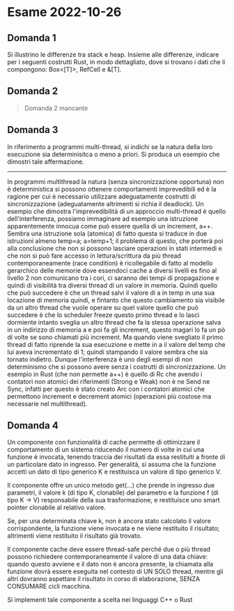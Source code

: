 # Esame 2022-10-26

## Domanda 1

Si illustrino le differenze tra stack e heap. Insieme alle differenze, indicare per i seguenti costrutti Rust, in modo dettagliato, dove si trovano i dati che li compongono: Box<[T]>, RefCell<T> e &[T].

## Domanda 2

> Domanda 2 mancante

## Domanda 3

In riferimento a programmi multi-thread, si indichi se la natura della loro esecuzione sia determinisitca o meno a priori. Si produca un esempio che dimostri tale affermazione.

---

In programmi multithread la natura (senza sincronizzazione opportuna) non è deterministica si possono ottenere comportamenti imprevedibili ed è la ragione per cui è necessario utilizzare adeguatamente costrutti di sincronizzazione (adeguatamente altrimenti si richia il deadlock). Un esempio che dimostra l'imprevedibilità di un approccio multi-thread è quello dell'interferenza, possiamo immaginare ad esempio una istruzione apparentemente innocua come può essere quella di un increment, a++. Sembra una istruzione sola (atomica) di fatto questa si traduce in due istruzioni almeno  temp=a; a=temp+1; il problema di questo, che porterà poi alla conclusione che non si possono lasciare operazioni in stati intermedi e che non si può fare accesso in lettura/scrittura da più thread contemporaneamente (race condition) è ricollegabile di fatto al modello gerarchico delle memorie dove essendoci cache a diversi livelli es fino al livello 2 non comunicano tra i cori, ci saranno dei tempi di propagazione e quindi di visibilità tra diversi thread di un valore in memoria. Quindi quello che può succedere è che un thread salvi il valore di a in temp in una sua locazione di memoria quindi, e fintanto che questo cambiamento sia visibile da un altro thread che vuole operare su quel valore quello che può succedere è che lo scheduler freeze questo primo thread e lo lasci dormiente intanto sveglia un altro thread che fa la stessa operazione salva in un indirizzo di memoria a e poi fa gli increment, questo magari lo fa un pò di volte se sono chiamati più increment. Ma quando viene svegliato il primo thread di fatto riprende la sua esecuzione e mette in a il valore del temp che lui aveva incrementato di 1; quindi stampando il valore sembra che sia tornato indietro. Dunque l'interferenza è uno degli esempi di non determinismo che si possono avere senza i costrutti di sincronizzazione. Un esempio in Rust (che non permette a++) è quello di Rc che avendo i contatori non atomici dei riferimenti (Strong e Weak) non è ne Send ne Sync, infatti per questo è stato creato Arc con i contatori atomici che permettono increment e decrement atomici (operazioni più costose ma necessarie nel multithread).


## Domanda 4

Un componente con funzionalità di cache permette di ottimizzare il comportamento di un sistema riducendo il numero di volte in cui una funzione è invocata, tenendo traccia dei risultati da essa restituiti a fronte di un particolare dato in ingresso. Per generalità, si assuma che la funzione accetti un dato di tipo generico K e restituisca un valore di tipo generico V. 

Il componente offre un unico metodo get(...) che prende in ingresso due parametri, il valore k (di tipo K, clonabile) del parametro e la funzione f (di tipo K -> V) responsabile della sua trasformazione, e restituisce uno smart pointer clonabile al relativo valore. 

Se, per una determinata chiave k, non è ancora stato calcolato il valore corrispondente, la funzione viene invocata e ne viene restituito il risultato; altrimenti viene restituito il risultato già trovato.

Il componente cache deve essere thread-safe perché due o più thread possono richiedere contemporaneamente il valore di una data chiave: quando questo avviene e il dato non è ancora presente, la chiamata alla funzione dovrà essere eseguita nel contesto di UN SOLO thread, mentre gli altri dovranno aspettare il risultato in corso di elaborazione, SENZA CONSUMARE cicli macchina.

Si implementi tale componente a scelta nei linguaggi C++ o Rust
